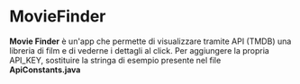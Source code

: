# MovieFinder

**Movie Finder** è un'app che permette di visualizzare tramite API (TMDB) una libreria di film e di vederne i dettagli al click.
Per aggiungere la propria API_KEY, sostituire la stringa di esempio presente nel file **ApiConstants.java**
